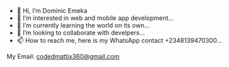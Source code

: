 - 👋 Hi, I’m Dominic Emeka
- 👀 I’m interested in web and mobile app development...
- 🌱 I’m currently learning the world on its own...
- 💞️ I’m looking to collaborate with develpers...
- 📫 How to reach me, here is my WhatsApp contact +2348139470300...

My Email: codedmattix360@gmail.com
<!---
Dominic360/Dominic360 is a ✨ special ✨ repository because its `README.md` (this file) appears on your GitHub profile.
You can click the Preview link to take a look at your changes.
--->
